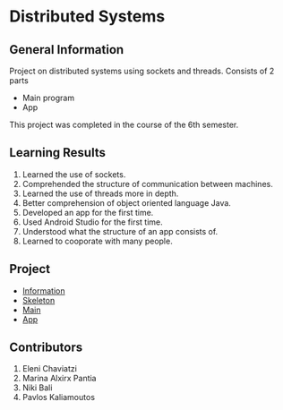 # Distributed Systems
<h2>General Information</h2>

Project on distributed systems using sockets and threads. Consists of 2 parts
* Main program
* App

This project was completed in the course of the 6th semester.

<h2>Learning Results</h2>

1. Learned the use of sockets.
2. Comprehended the structure of communication between machines.
3. Learned the use of threads more in depth.
4. Better comprehension of object oriented language Java.
5. Developed an app for the first time.
6. Used Android Studio for the first time.
7. Understood what the structure of an app consists of.
8. Learned to cooporate with many people.

<h2> Project </h2>

* [Information]()
* [Skeleton]()
* [Main](https://github.com/emy1999/Distributed-Systems/tree/master/3170005_3170033_3160046_3170114_3170172/1st%20and%202nd%20assignment/spotify4/src/com/example/spotify)
* [App]()

<h2> Contributors</h2>

1. Eleni Chaviatzi
2. Marina Alxirx Pantia
3. Niki Bali
4. Pavlos Kaliamoutos
